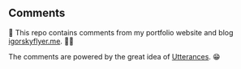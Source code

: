 ## Comments

🎰  This repo contains comments from my portfolio website and blog [igorskyflyer.me](https://igorskyflyer.me). ✍🏼  

The comments are powered by the great idea of [Utterances](https://utteranc.es/). 😁

